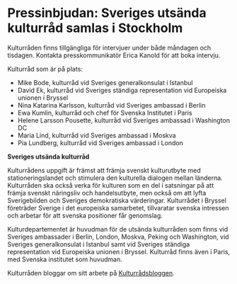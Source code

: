 # Pressinbjudan: Sveriges utsända kulturråd samlas i Stockholm

Kulturråden finns tillgängliga för intervjuer under både måndagen och tisdagen. Kontakta presskommunikatör Erica Kanold för att boka intervju.

Kulturråd som är på plats:

* Mike Bode, kulturråd vid Sveriges generalkonsulat i Istanbul
* David Ek, kulturråd vid Sveriges ständiga representation vid Europeiska unionen i Bryssel
* Nina Katarina Karlsson, kulturråd vid Sveriges ambassad i Berlin
* Ewa Kumlin, kulturråd och chef för Svenska Institutet i Paris
* Helene Larsson Pousette, kulturråd vid Sveriges ambassad i Washington DC
* Maria Lind, kulturråd vid Sveriges ambassad i Moskva
* Pia Lundberg, kulturråd vid Sveriges ambassad i London



**Sveriges utsända kulturråd**

Kulturrådens uppgift är främst att främja svenskt kulturutbyte med stationeringslandet och stimulera den kulturella dialogen mellan länderna. Kulturråden ska också verka för kulturen som en del i satsningar på att främja svenskt näringsliv och handelsutbyte, men också om att lyfta Sverigebilden och Sveriges demokratiska värderingar. Kulturrådet i Bryssel företräder Sverige i det europeiska samarbetet, tillvaratar svenska intressen och arbetar för att svenska positioner får genomslag.

Kulturdepartementet är huvudman för de utsända kulturråden som finns vid Sveriges ambassader i Berlin, London, Moskva, Peking och Washington, vid Sveriges generalkonsulat i Istanbul samt vid Sveriges ständiga representation vid Europeiska unionen i Bryssel. Kulturråd finns även i Paris, med Svenska institutet som huvudman.

Kulturråden bloggar om sitt arbete på [Kulturrådsbloggen](https://blogg.kulturdep.se/kulturradsbloggen/ "Kulturrådsbloggen").
